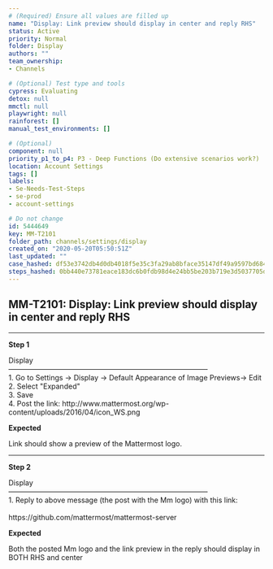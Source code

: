 ```yaml
---
# (Required) Ensure all values are filled up
name: "Display: Link preview should display in center and reply RHS"
status: Active
priority: Normal
folder: Display
authors: ""
team_ownership: 
- Channels

# (Optional) Test type and tools
cypress: Evaluating
detox: null
mmctl: null
playwright: null
rainforest: []
manual_test_environments: []

# (Optional)
component: null
priority_p1_to_p4: P3 - Deep Functions (Do extensive scenarios work?)
location: Account Settings
tags: []
labels: 
- Se-Needs-Test-Steps
- se-prod
- account-settings

# Do not change
id: 5444649
key: MM-T2101
folder_path: channels/settings/display
created_on: "2020-05-20T05:50:51Z"
last_updated: ""
case_hashed: df53e3742db4d0db4018f5e35c3fa29ab8bface35147df49a9597bd6845c47fd58d0ce882ef5dd3a7b1acc33a7456f5f
steps_hashed: 0bb440e73781eace183dc6b0fdb98d4e24bb5be203b719e3d5037705d84d74851ec07e98246e43fdf52a64e4388980a2
---
```


## MM-T2101: Display: Link preview should display in center and reply RHS

---

**Step 1**

Display\
————————————————————————————\
1\. Go to Settings -> Display -> Default Appearance of Image Previews-> Edit\
2\. Select "Expanded"\
3\. Save\
4\. Post the link: http\://www\.mattermost.org/wp-content/uploads/2016/04/icon\_WS.png

**Expected**

​​​​Link should show a preview of the Mattermost logo.

---

**Step 2**

Display\
————————————————————————————\
1\. Reply to above message (the post with the Mm logo) with this link:\
\
https\://github.com/mattermost/mattermost-server

**Expected**

Both the posted Mm logo and the link preview in the reply should display in BOTH RHS and center
